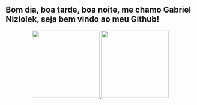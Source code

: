 <!--
**GaNiziolek/ganiziolek** is a ✨ _special_ ✨ repository because its `README.md` (this file) appears on your GitHub profile.

Here are some ideas to get you started:

- 🔭 I’m currently working on ...
- 🌱 I’m currently learning ...
- 👯 I’m looking to collaborate on ...
- 🤔 I’m looking for help with ...
- 💬 Ask me about ...
- 📫 How to reach me: ...
- 😄 Pronouns: ...
- ⚡ Fun fact: ...
-->


## Bom dia, boa tarde, boa noite, me chamo Gabriel Niziolek, seja bem vindo ao meu Github!
<div align="center" white-space="nowrap">
  <a href="https://github.com/rafaballerini">
  <img height="180em" src="https://github-readme-stats.vercel.app/api?username=ganiziolek&show_icons=true&theme=dracula&include_all_commits=true&count_private=true"/>
  <img height="180em" src="https://github-readme-stats.vercel.app/api/top-langs/?username=ganiziolek&layout=compact&langs_count=7&theme=dracula"/>
</div>
